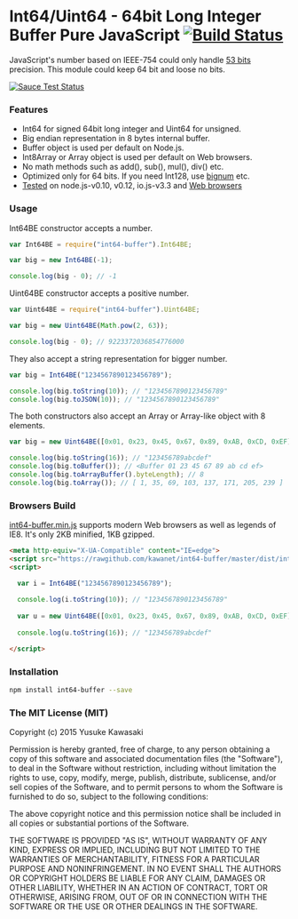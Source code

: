 # Int64/Uint64 - 64bit Long Integer Buffer Pure JavaScript [![Build Status](https://travis-ci.org/kawanet/int64-buffer.svg?branch=master)](https://travis-ci.org/kawanet/int64-buffer)

JavaScript's number based on IEEE-754 could only handle [53 bits](https://en.wikipedia.org/wiki/Double-precision_floating-point_format) precision. This module could keep 64 bit and loose no bits.

[![Sauce Test Status](https://saucelabs.com/browser-matrix/int64-buffer.svg)](https://saucelabs.com/u/int64-buffer)

### Features

- Int64 for signed 64bit long integer and Uint64 for unsigned.
- Big endian representation in 8 bytes internal buffer.
- Buffer object is used per default on Node.js.
- Int8Array or Array object is used per default on Web browsers.
- No math methods such as add(), sub(), mul(), div() etc.
- Optimized only for 64 bits. If you need Int128, use [bignum](https://www.npmjs.com/package/bignum) etc.
- [Tested](https://travis-ci.org/kawanet/int64-buffer.svg?branch=master) on node.js-v0.10, v0.12, io.js-v3.3 and [Web browsers](https://saucelabs.com/u/int64-buffer)

### Usage

Int64BE constructor accepts a number.

```js
var Int64BE = require("int64-buffer").Int64BE;

var big = new Int64BE(-1);

console.log(big - 0); // -1
```

Uint64BE constructor accepts a positive number.

```js
var Uint64BE = require("int64-buffer").Uint64BE;

var big = new Uint64BE(Math.pow(2, 63));

console.log(big - 0); // 9223372036854776000
```

They also accept a string representation for bigger number.

```js
var big = Int64BE("1234567890123456789");

console.log(big.toString(10)); // "1234567890123456789"
console.log(big.toJSON(10)); // "1234567890123456789"
```

The both constructors also accept an Array or Array-like object with 8 elements.

```js
var big = new Uint64BE([0x01, 0x23, 0x45, 0x67, 0x89, 0xAB, 0xCD, 0xEF]);

console.log(big.toString(16)); // "123456789abcdef"
console.log(big.toBuffer()); // <Buffer 01 23 45 67 89 ab cd ef>
console.log(big.toArrayBuffer().byteLength); // 8
console.log(big.toArray()); // [ 1, 35, 69, 103, 137, 171, 205, 239 ]
```

### Browsers Build

[int64-buffer.min.js](https://rawgithub.com/kawanet/int64-buffer/master/dist/int64-buffer.min.js) supports modern Web browsers as well as legends of IE8. It's only 2KB minified, 1KB gzipped.

```html
<meta http-equiv="X-UA-Compatible" content="IE=edge">
<script src="https://rawgithub.com/kawanet/int64-buffer/master/dist/int64-buffer.min.js"></script>
<script>

  var i = Int64BE("1234567890123456789");
  
  console.log(i.toString(10)); // "1234567890123456789"
  
  var u = new Uint64BE([0x01, 0x23, 0x45, 0x67, 0x89, 0xAB, 0xCD, 0xEF]);
  
  console.log(u.toString(16)); // "123456789abcdef"

</script>
```

### Installation

```sh
npm install int64-buffer --save
```

### The MIT License (MIT)

Copyright (c) 2015 Yusuke Kawasaki

Permission is hereby granted, free of charge, to any person obtaining a copy
of this software and associated documentation files (the "Software"), to deal
in the Software without restriction, including without limitation the rights
to use, copy, modify, merge, publish, distribute, sublicense, and/or sell
copies of the Software, and to permit persons to whom the Software is
furnished to do so, subject to the following conditions:

The above copyright notice and this permission notice shall be included in all
copies or substantial portions of the Software.

THE SOFTWARE IS PROVIDED "AS IS", WITHOUT WARRANTY OF ANY KIND, EXPRESS OR
IMPLIED, INCLUDING BUT NOT LIMITED TO THE WARRANTIES OF MERCHANTABILITY,
FITNESS FOR A PARTICULAR PURPOSE AND NONINFRINGEMENT. IN NO EVENT SHALL THE
AUTHORS OR COPYRIGHT HOLDERS BE LIABLE FOR ANY CLAIM, DAMAGES OR OTHER
LIABILITY, WHETHER IN AN ACTION OF CONTRACT, TORT OR OTHERWISE, ARISING FROM,
OUT OF OR IN CONNECTION WITH THE SOFTWARE OR THE USE OR OTHER DEALINGS IN THE
SOFTWARE.
